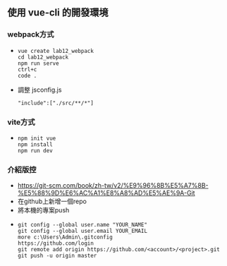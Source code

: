 ## 使用 vue-cli 的開發環境

### webpack方式
- ```
  vue create lab12_webpack
  cd lab12_webpack
  npm run serve
  ctrl+c
  code .
  ```
- 調整 jsconfig.js
  ```
  "include":["./src/**/*"]
  ```
### vite方式
- ```
  npm init vue
  npm install
  npm run dev
  ```

### 介紹版控
- https://git-scm.com/book/zh-tw/v2/%E9%96%8B%E5%A7%8B-%E5%88%9D%E6%AC%A1%E8%A8%AD%E5%AE%9A-Git
- 在github上新增一個repo
- 將本機的專案push
- ```
  git config --global user.name "YOUR_NAME"
  git config --global user.email YOUR_EMAIL
  more c:\Users\Admin\.gitconfig
  https://github.com/login
  git remote add origin https://github.com/<account>/<project>.git
  git push -u origin master
  ```

